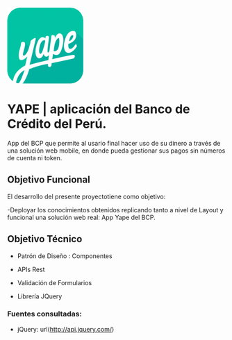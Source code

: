 ![YaPe Lab](public/assets/img/icons/yape-icon.png)

# YAPE | aplicación del Banco de Crédito del Perú.

App del BCP que permite al usario final hacer uso de su dinero a través de una solución web mobile, en donde pueda gestionar sus pagos sin números de cuenta ni token.

## Objetivo Funcional

El desarrollo del presente proyectotiene como objetivo:

-Deployar los conocimientos obtenidos replicando tanto a nivel de Layout y funcional una solución web real: App Yape del BCP.


## Objetivo Técnico

- Patrón de Diseño :  Componentes

- APIs Rest 

- Validación de Formularios

- Librería JQuery

  

### Fuentes consultadas:
- jQuery: url(http://api.jquery.com/)



